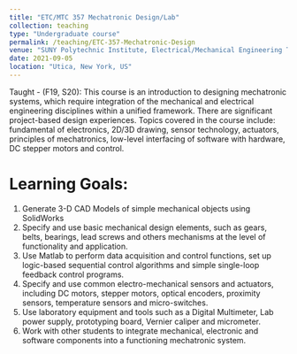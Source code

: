 ```yaml
---
title: "ETC/MTC 357 Mechatronic Design/Lab"
collection: teaching
type: "Undergraduate course"
permalink: /teaching/ETC-357-Mechatronic-Design
venue: "SUNY Polytechnic Institute, Electrical/Mechanical Engineering Technology"
date: 2021-09-05
location: "Utica, New York, US"
---
```

Taught - (F19, S20): This course is an introduction to designing mechatronic systems, which require integration of the mechanical and electrical engineering disciplines within a unified framework. There are significant project-based design experiences. Topics covered in the course include: fundamental of electronics, 2D/3D drawing, sensor technology, actuators, principles of mechatronics, low-level interfacing of software with hardware, DC stepper motors and control.

Learning Goals:
======
1. Generate 3-D CAD Models of simple mechanical objects using SolidWorks
2. Specify and use basic mechanical design elements, such as gears, belts, bearings, lead screws and others mechanisms at the level of functionality and application.
3. Use Matlab to perform data acquisition and control functions, set up logic-based sequential control algorithms and simple single-loop feedback control programs.
4. Specify and use common electro-mechanical sensors and actuators, including DC motors, stepper motors, optical encoders, proximity sensors, temperature sensors and micro-switches.
5. Use laboratory equipment and tools such as a Digital Multimeter, Lab power supply, prototyping board, Vernier caliper and micrometer.
6. Work with other students to integrate mechanical, electronic and software components into a functioning mechatronic system.